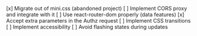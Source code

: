 [x] Migrate out of mini.css (abandoned project)
[ ] Implement CORS proxy and integrate with it
[ ] Use react-router-dom properly (data features)
[x] Accept extra parameters in the Authz request
[ ] Implement CSS transitions
[ ] Implement accessibility
[ ] Avoid flashing states during updates
